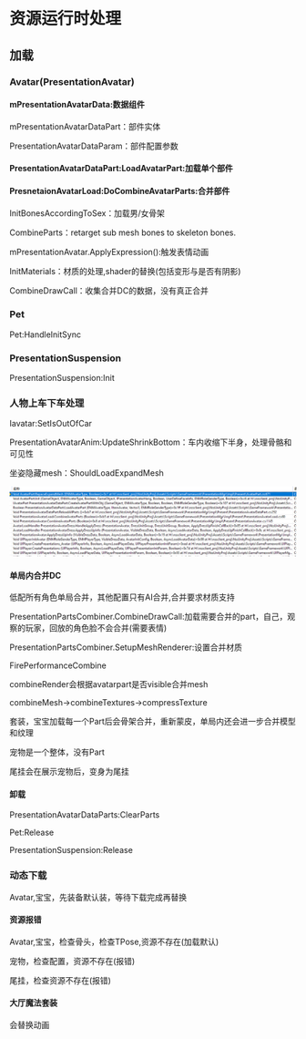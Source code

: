 # 资源运行时处理

## 加载

### Avatar\(PresentationAvatar\)

#### mPresentationAvatarData:数据组件

mPresentationAvatarDataPart：部件实体

PresentationAvatarDataParam：部件配置参数

#### PresentationAvatarDataPart:LoadAvatarPart:加载单个部件

#### PresnetaionAvatarLoad:DoCombineAvatarParts:合并部件

InitBonesAccordingToSex：加载男/女骨架

CombineParts：retarget sub mesh bones to skeleton bones.

mPresentationAvatar.ApplyExpression\(\):触发表情动画

InitMaterials：材质的处理,shader的替换\(包括变形与是否有阴影\)

CombineDrawCall：收集合并DC的数据，没有真正合并

### Pet

Pet:HandleInitSync

### PresentationSuspension

PresentationSuspension:Init

### 人物上车下车处理

Iavatar:SetIsOutOfCar

PresentationAvatarAnim:UpdateShrinkBottom：车内收缩下半身，处理骨骼和可见性

坐姿隐藏mesh：ShouldLoadExpandMesh

![](../../.gitbook/assets/image%20%28198%29.png)

#### 单局内合并DC

低配所有角色单局合并，其他配置只有AI合并,合并要求材质支持

PresentationPartsCombiner.CombineDrawCall:加载需要合并的part，自己，观察的玩家，回放的角色脸不会合并\(需要表情\)

PresentationPartsCombiner.SetupMeshRenderer:设置合并材质

FirePerformanceCombine

combineRender会根据avatarpart是否visible合并mesh

combineMesh-&gt;combineTextures-&gt;compressTexture

套装，宝宝加载每一个Part后会骨架合并，重新蒙皮，单局内还会进一步合并模型和纹理

宠物是一个整体，没有Part

尾挂会在展示宠物后，变身为尾挂

#### 卸载

PresentationAvatarDataParts:ClearParts

Pet:Release

PresentationSuspension:Release

### 动态下载

Avatar,宝宝，先装备默认装，等待下载完成再替换

#### 资源报错

Avatar,宝宝，检查骨头，检查TPose,资源不存在\(加载默认\)

宠物，检查配置，资源不存在\(报错\)

尾挂，检查资源不存在\(报错\)

#### 大厅魔法套装

会替换动画



